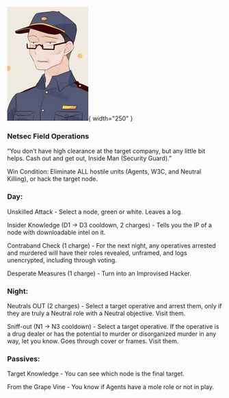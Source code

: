 ![insidemansecurityguard.png](Images/insidemansecurityguard.png){ width="250" }

### **Netsec Field Operations**

“You don’t have high clearance at the target company, but any little bit helps. Cash out and get out, Inside Man (Security Guard).”

Win Condition: Eliminate ALL hostile units (Agents, W3C, and Neutral Killing), or hack the target node.

### **Day:**

Unskilled Attack - Select a node, green or white. Leaves a log.

Insider Knowledge (D1 -> D3 cooldown, 2 charges) - Tells you the IP of a node with downloadable intel on it.

Contraband Check (1 charge) - For the next night, any operatives arrested and murdered will have their roles revealed, unframed, and logs unencrypted, including through voting.

Desperate Measures (1 charge) - Turn into an Improvised Hacker.

### **Night:**

Neutrals OUT (2 charges) - Select a target operative and arrest them, only if they are truly a Neutral role with a Neutral objective. Visit them.

Sniff-out (N1 -> N3 cooldown) - Select a target operative. If the operative is a drug dealer or has the potential to murder or disorganized murder in any way, let you know. Goes through cover or frames. Visit them.

### **Passives:**

Target Knowledge - You can see which node is the final target.

From the Grape Vine - You know if Agents have a mole role or not in play.